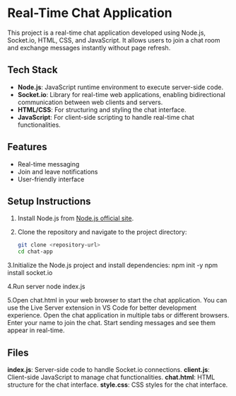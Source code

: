 # Real-Time Chat Application

This project is a real-time chat application developed using Node.js, Socket.io, HTML, CSS, and JavaScript. It allows users to join a chat room and exchange messages instantly without page refresh.

## Tech Stack

- **Node.js**: JavaScript runtime environment to execute server-side code.
- **Socket.io**: Library for real-time web applications, enabling bidirectional communication between web clients and servers.
- **HTML/CSS**: For structuring and styling the chat interface.
- **JavaScript**: For client-side scripting to handle real-time chat functionalities.

## Features

- Real-time messaging
- Join and leave notifications
- User-friendly interface

## Setup Instructions

1. Install Node.js from [Node.js official site](https://nodejs.org/).

2. Clone the repository and navigate to the project directory:
   ```bash
   git clone <repository-url>
   cd chat-app

3.Initialize the Node.js project and install dependencies:
npm init -y
npm install socket.io

4.Run server
node index.js

5.Open chat.html in your web browser to start the chat application. You can use the Live Server extension in VS Code for better development experience.
Open the chat application in multiple tabs or different browsers.
Enter your name to join the chat.
Start sending messages and see them appear in real-time.

## Files
**index.js**: Server-side code to handle Socket.io connections.
**client.js**: Client-side JavaScript to manage chat functionalities.
**chat.html**: HTML structure for the chat interface.
**style.css**: CSS styles for the chat interface.

